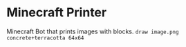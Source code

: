 # Minecraft Printer
Minecraft Bot that prints images with blocks.
```draw image.png concrete+terracotta 64x64```